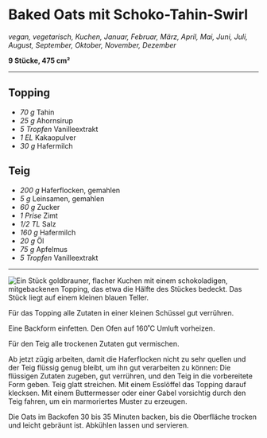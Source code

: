 # Baked Oats mit Schoko-Tahin-Swirl

_vegan, vegetarisch, Kuchen, Januar, Februar, März, April, Mai, Juni, Juli, August, September, Oktober, November, Dezember_

**9 Stücke, 475 cm²**

---

## Topping

- _70 g_ Tahin
- _25 g_ Ahornsirup
- _5 Tropfen_ Vanilleextrakt
- _1 EL_ Kakaopulver
- _30 g_ Hafermilch

## Teig

- _200 g_ Haferflocken, gemahlen
- _5 g_ Leinsamen, gemahlen
- _60 g_ Zucker
- _1 Prise_ Zimt
- _1/2 TL_ Salz
- _160 g_ Hafermilch
- _20 g_ Öl
- _75 g_ Apfelmus
- _5 Tropfen_ Vanilleextrakt

---

![Ein Stück goldbrauner, flacher Kuchen mit einem schokoladigen, mitgebackenen Topping, das etwa die Hälfte des Stückes bedeckt. Das Stück liegt auf einem kleinen blauen Teller.](baked_oats.jpg)

Für das Topping alle Zutaten in einer kleinen Schüssel gut verrühren.

Eine Backform einfetten. Den Ofen auf 160˚C Umluft vorheizen.

Für den Teig alle trockenen Zutaten gut vermischen.

Ab jetzt zügig arbeiten, damit die Haferflocken nicht zu sehr quellen und der Teig flüssig genug bleibt, um ihn gut verarbeiten zu können: Die flüssigen Zutaten zugeben, gut verrühren, und den Teig in die vorbereitete Form geben. Teig glatt streichen. Mit einem Esslöffel das Topping darauf klecksen. Mit einem Buttermesser oder einer Gabel vorsichtig durch den Teig fahren, um ein marmoriertes Muster zu erzeugen.

Die Oats im Backofen 30 bis 35 Minuten backen, bis die Oberfläche trocken und leicht gebräunt ist. Abkühlen lassen und servieren.
